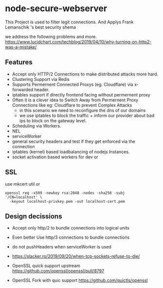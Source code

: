 # node-secure-webserver
This Project is used to filter legit connections. And Applys Frank Lemanschik 's best security shema

we address the following problems and more.
https://www.lucidchart.com/techblog/2019/04/10/why-turning-on-http2-was-a-mistake/


## Features
- Accept only HTTP/2 Connections to make distributed attacks more hard.
- Clustering Support via Redis
- Supports Permernent Connected Proxys (eg. Cloudflare) via x-forwarded header.
- iptables support if directly frontend facing without permernent proxy
- Often it is a clever idea to Switch Away from Permernent Proxy Connections like eg: Cloudflare to prevent Complex Attacks
  - in this scenario we need to reconfigure the dns of our domains
  - we use iptables to block the traffic + inform our provider about bad ips to block on the gateway level.
- Scheduling via Workers.
- NEL
- serviceWorker
- general security headers and test if they get enforced via the connection
- iptables (kernel) based loadbalancing of nodejs Instances.
- socket activation based workers for dev or 


## SSL
use mkcert util or

```
openssl req -x509 -newkey rsa:2048 -nodes -sha256 -subj '/CN=localhost' \
  -keyout localhost-privkey.pem -out localhost-cert.pem
```


## Design decissions
- Accept only http/2 to bundle connections into logical units
- Even better Use http/3 connections to bundle connections
- do not pushHeaders when serviceWorker is used
- https://slacker.ro/2019/09/20/when-tcp-sockets-refuse-to-die/


- OpenSSL quick support upstream https://github.com/openssl/openssl/pull/8797
- OpenSSL Fork with quic support https://github.com/quictls/openssl